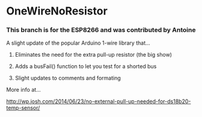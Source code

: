 OneWireNoResistor
=================

### This branch is for the ESP8266 and was contributed by Antoine

A slight update of the popular Arduino 1-wire library that...

1) Eliminates the need for the extra pull-up resistor (the big show)

2) Adds a busFail() function to let you test for a shorted bus

3) Slight updates to comments and formating


More info at...

http://wp.josh.com/2014/06/23/no-external-pull-up-needed-for-ds18b20-temp-sensor/
